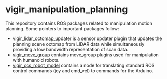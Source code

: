 # vigir_manipulation_planning
This repository contains ROS packages related to manipulation motion planning. Some pointers to important packages follow:

* [vigir_lidar_octomap_updater](https://github.com/team-vigir/vigir_manipulation_planning/tree/master/vigir_lidar_octomap_updater) is a sensor updater plugin that updates the planning scene octomap from LIDAR data while simultaneously providing a low bandwidth representation of scan data.
* [vigir_move_group](https://github.com/team-vigir/vigir_manipulation_planning/tree/master/vigir_move_group) contains move_group plugins used for manipulation with humanoid robots.
* [vigir_ocs_robot_model](https://github.com/team-vigir/vigir_manipulation_planning/tree/master/vigir_ocs_robot_model) contains a node for translating standard ROS control commands (joy and cmd_vel) to commands for the Arduino.
